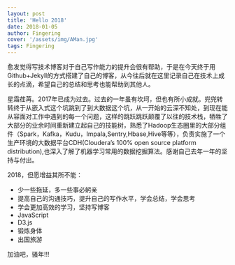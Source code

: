 ```yaml
---
layout: post
title: 'Hello 2018'
date: 2018-01-05
author: Fingering
cover: '/assets/img/AMan.jpg'
tags: Fingering
---
```


愈发觉得写技术博客对于自己写作能力的提升会很有帮助，于是在今天终于用Github+Jekyll的方式搭建了自己的博客，从今往后就在这里记录自己在技术上成长的点滴，希望自己的总结和思考也能帮助到其他人。

星霜荏苒。2017年已成为过去。过去的一年虽有坎坷，但也有所小成就。兜兜转转终于从嵌入式这个坑跳到了到大数据这个坑，从一开始的云深不知处，到现在能从容面对工作中遇到的每一个问题，这样的跳跃跳跃颠覆了以往的技术栈，牺牲了大部分的业余时间重新建立起自己的技能树，熟悉了Hadoop生态圈里的大部分组件（Spark，Kafka，Kudu，Impala,Sentry,Hbase,Hive等等），负责实施了一个生产环境的大数据平台CDH(Cloudera’s 100% open source platform distribution),也深入了解了机器学习常用的数据挖掘算法。感谢自己去年一年的坚持与付出。

2018，但愿增益其所不能：
* 少一些拖延，多一些事必躬亲
* 提高自己的沟通技巧，提升自己的写作水平，学会总结，学会思考
* 学会更加高效的学习，坚持写博客
* JavaScript
* D3.js
* 锻炼身体
* 出国旅游

加油吧，骚年!!!
